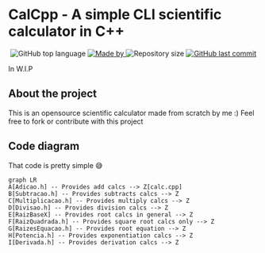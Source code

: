# CalCpp - A simple CLI scientific calculator in C++

<p align="center">
  <img alt="GitHub top language" src="https://img.shields.io/github/languages/top/higorslva/calcpp_cli?color=04D361&labelColor=000000">
  
  <a href="https://github.com/higorsilva/">
    <img alt="Made by" src="https://img.shields.io/static/v1?label=made%20by&message=Higor%20Silva&color=04D361&labelColor=000000">
  </a>
  
  <img alt="Repository size" src="https://img.shields.io/github/repo-size/higorslva/calcpp_cli?color=04D361&labelColor=000000">
  
  <a href="https://github.com/johnggli/linktree/commits/master">
    <img alt="GitHub last commit" src="https://img.shields.io/github/last-commit/higorslva/calcpp_cli?color=04D361&labelColor=000000">
  </a>
</p>

In W.I.P

## About the project
This is an opensource scientific calculator made from scratch by me :)
Feel free to fork or contribute with this project

## Code diagram

That code is pretty simple  😅

```mermaid
graph LR
A[Adicao.h] -- Provides add calcs --> Z[calc.cpp]
B[Subtracao.h] -- Provides subtracts calcs --> Z
C[Multiplicacao.h] -- Provides multiply calcs --> Z
D[Divisao.h] -- Provides division calcs --> Z
E[RaizBaseX] -- Provides root calcs in general --> Z
F[RaizQuadrada.h] -- Provides square root calcs only --> Z
G[RaizesEquacao.h] -- Provides root equation --> Z
H[Potencia.h] -- Provides exponentiation calcs --> Z
I[Derivada.h] -- Provides derivation calcs --> Z
```
